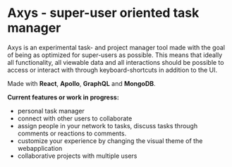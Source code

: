 # Axys - super-user oriented task manager
Axys is an experimental task- and project manager tool made with the goal of being as optimized for super-users as possible. This means that ideally all functionality, all viewable data and all interactions should be possible to access or interact with through keyboard-shortcuts in addition to the UI.

Made with **React**, **Apollo**, **GraphQL** and **MongoDB**.

**Current features or work in progress:**
- personal task manager
- connect with other users to collaborate
- assign people in your network to tasks, discuss tasks through comments or reactions to comments.
- customize your experience by changing the visual theme of the webapplication
- collaborative projects with multiple users
